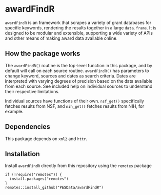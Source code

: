 # awardFindR

`awardFindR` is an framework that scrapes a variety of grant databases for specific keywords, rendering the results together in a large `data.frame`. It is designed to be modular and extensible, supporting a wide variety of APIs and other means of making award data available online. 

## How the package works

The `awardFindR()` routine is the top-level function in this package, and by default will call on each source routine. `awardFindR()` has parameters to change keyword, sources and dates as search criteria. Dates are interpreted with varying degrees of precision based on the data available from each source. See included help on individual sources to understand their respective limitations.

Individual sources have functions of their own. `nsf_get()` specifically fetches results from NSF, and `nih_get()` fetches results from NIH, for example. 

## Dependencies

This package depends on `xml2` and `httr`.

## Installation
Install `awardFindR` directly from this repository using the `remotes` package
```
if (!require("remotes")) {
  install.packages("remotes")
}
remotes::install_github("PESData/awardFindR")
```
